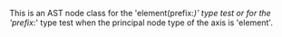 This is an AST node class for the 'element(prefix:*)' type test or for the 'prefix:*' type test when the principal node type of the axis is 'element'.